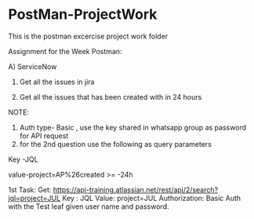 # PostMan-ProjectWork
This is the postman excercise project work folder

Assignment for the Week Postman:

A) ServiceNow

1) Get all the issues in jira

2) Get all the issues that has been created with in 24 hours

NOTE:

1) Auth type- Basic , use the key shared in whatsapp group as password for API request
2) for the 2nd question use the following as query parameters

Key -JQL

value-project=AP%26created >= -24h


1st Task:
Get: https://api-training.atlassian.net/rest/api/2/search?jql=project=JUL
Key : JQL
Value: project=JUL
Authorization: Basic Auth with the Test leaf given user name and password.



